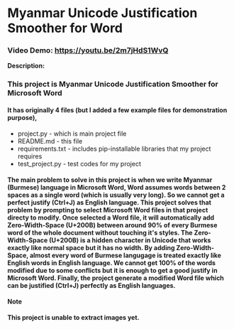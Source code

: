 
# Myanmar Unicode Justification Smoother for Word
### Video Demo: <https://youtu.be/2m7jHdS1WvQ>
**Description:**
### This project is Myanmar Unicode Justification Smoother for Microsoft Word
#### It has originally 4 files (but I added a few example files for demonstration purpose),
- project.py - which is main project file
- README.md - this file
- requirements.txt - includes pip-installable libraries that my project requires
- test_project.py - test codes for my project
#### The main problem to solve in this project is when we write Myanmar (Burmese) language in Microsoft Word, Word assumes words between 2 spaces as a single word (which is usually very long). So we cannot get a perfect justify (Ctrl+J) as English language. This project solves that problem by prompting to select Microsoft Word files in that project directy to modify. Once selected a Word file, it will automatically add Zero-Width-Space (U+200B) between around 90% of every Burmese word of the whole document without touching it's styles. The Zero-Width-Space (U+200B) is a hidden character in Unicode that works exactly like normal space but it has no width. By adding Zero-Width-Space, almost every word of Burmese langugage is treated exactly like English words in English language. We cannot get 100% of the words modified due to some conflicts but it is enough to get a good justify in Microsoft Word. Finally, the project generate a modified Word file which can be justified (Ctrl+J) perfectly as English languages.
**Note**
#### This project is unable to extract images yet.
